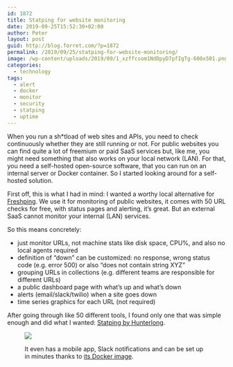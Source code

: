 ```yaml
---
id: 1872
title: Statping for website monitoring
date: 2019-09-25T15:52:30+02:00
author: Peter
layout: post
guid: http://blog.forret.com/?p=1872
permalink: /2019/09/25/statping-for-website-monitoring/
image: /wp-content/uploads/2019/09/1_xzffcsom1NdDpyD7pfIgTg-600x501.png
categories:
  - technology
tags:
  - alert
  - docker
  - monitor
  - security
  - statping
  - uptime
---
```

When you run a sh*tload of web sites and APIs, you need to check continuously whether they are still running or not. For public websites you can find quite a lot of freemium or paid SaaS services but, like me, you might need something that also works on your local network (LAN). For that, you need a self-hosted open-source software, that you can run on an internal server or Docker container. So I started looking around for a self-hosted solution.

First off, this is what I had in mind: I wanted a worthy local alternative for [Freshping](https://www.freshworks.com/website-monitoring/). We use it for monitoring of public websites, it comes with 50 URL checks for free, with status pages and alerting, it&#8217;s great. But an external SaaS cannot monitor your internal (LAN) services. 

So this means concretely:

  * just monitor URLs, not machine stats like disk space, CPU%, and also no local agents required
  * definition of &#8220;down&#8221; can be customized: no response, wrong status code (e.g. error 500) or also &#8220;does not contain string XYZ&#8221;
  * grouping URLs in collections (e.g. different teams are responsible for different URLs)
  * a public dashboard page with what&#8217;s up and what&#8217;s down
  * alerts (email/slack/twilio) when a site goes down
  * time series graphics for each URL (not required)

After going through like 50 different tools, I found only one that was simple enough and did what I wanted: [Statping by Hunterlong](https://github.com/hunterlong/statping).<figure class="wp-block-image">

![](https://img.cjx.io/statupsiterun.gif)   

It even has a mobile app, Slack notifications and can be set up in minutes thanks to [its Docker image](https://hub.docker.com/r/hunterlong/statping).